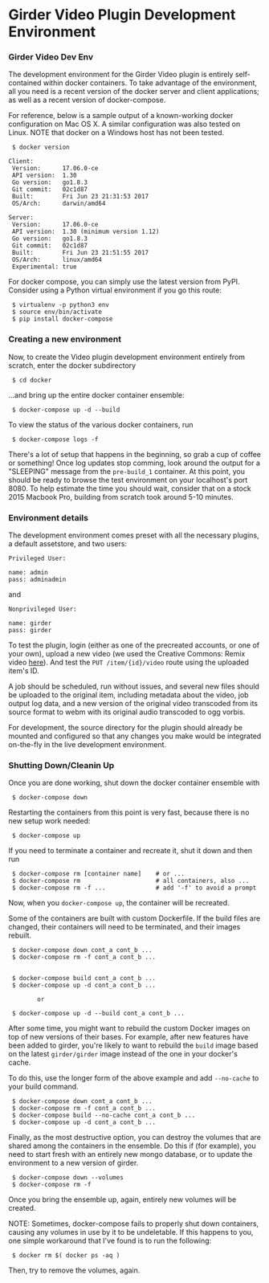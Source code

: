 
Girder Video Plugin Development Environment
===========================================

### Girder Video Dev Env

The development environment for the Girder Video plugin is entirely
self-contained within docker containers.  To take advantage of the environment,
all you need is a recent version of the docker server and client applications;
as well as a recent version of docker-compose.

For reference, below is a sample output of a known-working docker configuration
on Mac OS X.  A similar configuration was also tested on Linux.  NOTE that
docker on a Windows host has not been tested.

```
 $ docker version
```

```
Client:
 Version:      17.06.0-ce
 API version:  1.30
 Go version:   go1.8.3
 Git commit:   02c1d87
 Built:        Fri Jun 23 21:31:53 2017
 OS/Arch:      darwin/amd64

Server:
 Version:      17.06.0-ce
 API version:  1.30 (minimum version 1.12)
 Go version:   go1.8.3
 Git commit:   02c1d87
 Built:        Fri Jun 23 21:51:55 2017
 OS/Arch:      linux/amd64
 Experimental: true
```

For docker compose, you can simply use the latest version from PyPI.  Consider
using a Python virtual environment if you go this route:

```
 $ virtualenv -p python3 env
 $ source env/bin/activate
 $ pip install docker-compose
```

### Creating a new environment

Now, to create the Video plugin development environment entirely from scratch,
enter the docker subdirectory

```
 $ cd docker
```

...and bring up the entire docker container ensemble:

```
 $ docker-compose up -d --build
```

To view the status of the various docker containers, run
```
 $ docker-compose logs -f
```

There's a lot of setup that happens in the beginning, so grab a cup of coffee or
something!  Once log updates stop comming, look around the output for a
"SLEEPING" message from the `pre-build_1` container.  At this point, you should
be ready to browse the test environment on your localhost's port 8080.  To help
estimate the time you should wait, consider that on a stock 2015 Macbook Pro,
building from scratch took around 5-10 minutes.

### Environment details

The development environment comes preset with all the necessary plugins, a
default assetstore, and two users:

```
Privileged User:

name: admin
pass: adminadmin
```

and

```
Nonprivileged User:

name: girder
pass: girder
```

To test the plugin, login (either as one of the precreated accounts, or one of
your own), upload a new video (we used the Creative Commons: Remix video
[here](https://vimeo.com/151666798)).  And test the `PUT /item/{id}/video` route
using the uploaded item's ID.

A job should be scheduled, run without issues, and several new files should be
uploaded to the original item, including metadata about the video, job output
log data, and a new version of the original video transcoded from its source
format to webm with its original audio transcoded to ogg vorbis.

For development, the source directory for the plugin should already be mounted
and configured so that any changes you make would be integrated on-the-fly in
the live development environment.

### Shutting Down/Cleanin Up

Once you are done working, shut down the docker container ensemble with

```
 $ docker-compose down
```

Restarting the containers from this point is very fast, because there is no new
setup work needed:
```
 $ docker-compose up
```

If you need to terminate a container and recreate it, shut it down and then run

```
 $ docker-compose rm [container name]    # or ...
 $ docker-compose rm                     # all containers, also ...
 $ docker-compose rm -f ...              # add '-f' to avoid a prompt
```

Now, when you `docker-compose up`, the container will be recreated.

Some of the containers are built with custom Dockerfile.  If the build files are
changed, their containers will need to be terminated, and their images rebuilt.

```
 $ docker-compose down cont_a cont_b ...
 $ docker-compose rm -f cont_a cont_b ...


 $ docker-compose build cont_a cont_b ...
 $ docker-compose up -d cont_a cont_b ...

        or

 $ docker-compose up -d --build cont_a cont_b ...
```

After some time, you might want to rebuild the custom Docker images on top of
new versions of their bases.  For example, after new features have been added to
girder, you're likely to want to rebuild the `build` image based on the latest
`girder/girder` image instead of the one in your docker's cache.

To do this, use the longer form of the above example and add `--no-cache` to
your build command.

```
 $ docker-compose down cont_a cont_b ...
 $ docker-compose rm -f cont_a cont_b ...
 $ docker-compose build --no-cache cont_a cont_b ...
 $ docker-compose up -d cont_a cont_b ...
```

Finally, as the most destructive option, you can destroy the volumes that are
shared among the containers in the ensemble.  Do this if (for example), you need
to start fresh with an entirely new mongo database, or to update the environment
to a new version of girder.

```
 $ docker-compose down --volumes
 $ docker-compose rm -f
```

Once you bring the ensemble up, again, entirely new volumes will be created.

NOTE: Sometimes, docker-compose fails to properly shut down containers, causing
any volumes in use by it to be undeletable.  If this happens to you, one simple
workaround that I've found is to run the following:

```
 $ docker rm $( docker ps -aq )
```

Then, try to remove the volumes, again.

